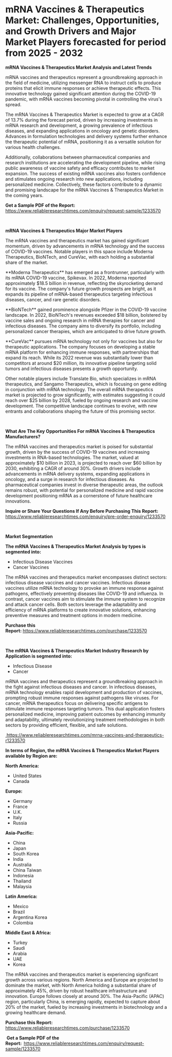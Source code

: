 <p><h1>mRNA Vaccines & Therapeutics Market: Challenges, Opportunities, and Growth Drivers and Major Market Players forecasted for period from 2025 - 2032</h1></p><p><strong>mRNA Vaccines & Therapeutics Market Analysis and Latest Trends</strong></p>
<p><p>mRNA vaccines and therapeutics represent a groundbreaking approach in the field of medicine, utilizing messenger RNA to instruct cells to produce proteins that elicit immune responses or achieve therapeutic effects. This innovative technology gained significant attention during the COVID-19 pandemic, with mRNA vaccines becoming pivotal in controlling the virus's spread.</p><p>The mRNA Vaccines & Therapeutics Market is expected to grow at a CAGR of 13.7% during the forecast period, driven by increasing investments in mRNA research and development, a growing prevalence of infectious diseases, and expanding applications in oncology and genetic disorders. Advances in formulation technologies and delivery systems further enhance the therapeutic potential of mRNA, positioning it as a versatile solution for various health challenges.</p><p>Additionally, collaborations between pharmaceutical companies and research institutions are accelerating the development pipeline, while rising public awareness of vaccine safety and efficacy contributes to market expansion. The success of existing mRNA vaccines also fosters confidence and stimulates ongoing research into new applications, including personalized medicine. Collectively, these factors contribute to a dynamic and promising landscape for the mRNA Vaccines & Therapeutics Market in the coming years.</p></p>
<p><strong>Get a Sample PDF of the Report:&nbsp;</strong> <a href="https://www.reliableresearchtimes.com/enquiry/request-sample/1233570?utm_campaign=3045&utm_medium=2&utm_source=Github&utm_content=ia&utm_term=19042025&utm_id=mrna-vaccines-therapeutics">https://www.reliableresearchtimes.com/enquiry/request-sample/1233570</a></p>
<p>&nbsp;</p>
<p><strong>mRNA Vaccines & Therapeutics Major Market Players</strong></p>
<p><p>The mRNA vaccines and therapeutics market has gained significant momentum, driven by advancements in mRNA technology and the success of COVID-19 vaccines. Notable players in this space include Moderna Therapeutics, BioNTech, and CureVac, with each holding a substantial share of the market.</p><p>**Moderna Therapeutics** has emerged as a frontrunner, particularly with its mRNA COVID-19 vaccine, Spikevax. In 2022, Moderna reported approximately $18.5 billion in revenue, reflecting the skyrocketing demand for its vaccine. The company's future growth prospects are bright, as it expands its pipeline of mRNA-based therapeutics targeting infectious diseases, cancer, and rare genetic disorders.</p><p>**BioNTech** gained prominence alongside Pfizer in the COVID-19 vaccine landscape. In 2022, BioNTech's revenues exceeded $18 billion, bolstered by vaccine sales and ongoing research in mRNA therapies for cancer and infectious diseases. The company aims to diversify its portfolio, including personalized cancer therapies, which are anticipated to drive future growth.</p><p>**CureVac** pursues mRNA technology not only for vaccines but also for therapeutic applications. The company focuses on developing a stable mRNA platform for enhancing immune responses, with partnerships that expand its reach. While its 2022 revenue was substantially lower than competitors at around $20 million, its innovative pipeline targeting solid tumors and infectious diseases presents a growth opportunity.</p><p>Other notable players include Translate Bio, which specializes in mRNA therapeutics, and Sangamo Therapeutics, which is focusing on gene editing in conjunction with mRNA technology. The overall mRNA therapeutics market is projected to grow significantly, with estimates suggesting it could reach over $25 billion by 2028, fueled by ongoing research and vaccine development. The competitive landscape continues to evolve, with new entrants and collaborations shaping the future of this promising sector.</p></p>
<p>&nbsp;</p>
<p><strong>What Are The Key Opportunities For mRNA Vaccines & Therapeutics Manufacturers?</strong></p>
<p><p>The mRNA vaccines and therapeutics market is poised for substantial growth, driven by the success of COVID-19 vaccines and increasing investments in RNA-based technologies. The market, valued at approximately $10 billion in 2023, is projected to reach over $60 billion by 2030, exhibiting a CAGR of around 30%. Growth drivers include advancements in mRNA delivery systems, expanding applications in oncology, and a surge in research for infectious diseases. As pharmaceutical companies invest in diverse therapeutic areas, the outlook remains robust, with potential for personalized medicine and rapid vaccine development positioning mRNA as a cornerstone of future healthcare innovations.</p></p>
<p><strong>Inquire or Share Your Questions If Any Before Purchasing This Report:</strong> <a href="https://www.reliableresearchtimes.com/enquiry/pre-order-enquiry/1233570?utm_campaign=3045&utm_medium=2&utm_source=Github&utm_content=ia&utm_term=19042025&utm_id=mrna-vaccines-therapeutics">https://www.reliableresearchtimes.com/enquiry/pre-order-enquiry/1233570</a></p>
<p>&nbsp;</p>
<p><strong>Market Segmentation</strong></p>
<p><strong>The mRNA Vaccines & Therapeutics Market Analysis by types is segmented into:</strong></p>
<p><ul><li>Infectious Disease Vaccines</li><li>Cancer Vaccines</li></ul></p>
<p><p>The mRNA vaccines and therapeutics market encompasses distinct sectors: infectious disease vaccines and cancer vaccines. Infectious disease vaccines utilize mRNA technology to provoke an immune response against pathogens, effectively preventing diseases like COVID-19 and influenza. In contrast, cancer vaccines aim to stimulate the immune system to recognize and attack cancer cells. Both sectors leverage the adaptability and efficiency of mRNA platforms to create innovative solutions, enhancing preventive measures and treatment options in modern medicine.</p></p>
<p><strong>Purchase this Report:&nbsp;</strong><a href="https://www.reliableresearchtimes.com/purchase/1233570?utm_campaign=3045&utm_medium=2&utm_source=Github&utm_content=ia&utm_term=19042025&utm_id=mrna-vaccines-therapeutics">https://www.reliableresearchtimes.com/purchase/1233570</a></p>
<p>&nbsp;</p>
<p><strong>The mRNA Vaccines & Therapeutics Market Industry Research by Application is segmented into:</strong></p>
<p><ul><li>Infectious Disease</li><li>Cancer</li></ul></p>
<p><p>mRNA vaccines and therapeutics represent a groundbreaking approach in the fight against infectious diseases and cancer. In infectious diseases, mRNA technology enables rapid development and production of vaccines, prompting robust immune responses against pathogens like viruses. For cancer, mRNA therapeutics focus on delivering specific antigens to stimulate immune responses targeting tumors. This dual application fosters personalized medicine, improving patient outcomes by enhancing immunity and adaptability, ultimately revolutionizing treatment methodologies in both sectors by providing efficient, flexible, and safe solutions.</p></p>
<p><a href="https://www.reliableresearchtimes.com/mrna-vaccines-and-therapeutics-r1233570?utm_campaign=3045&utm_medium=2&utm_source=Github&utm_content=ia&utm_term=19042025&utm_id=mrna-vaccines-therapeutics">&nbsp;https://www.reliableresearchtimes.com/mrna-vaccines-and-therapeutics-r1233570</a></p>
<p><strong>In terms of Region, the mRNA Vaccines & Therapeutics Market Players available by Region are:</strong></p>
<p>
    <p> <strong> North America: </strong>
        <ul>
            <li>United States</li>
            <li>Canada</li>
        </ul>
        </p> 
    <p> <strong> Europe: </strong>
        <ul>
            <li>Germany</li>
            <li>France</li>
            <li>U.K.</li>
            <li>Italy</li>
            <li>Russia</li>
        </ul>
        </p> 
    <p> <strong> Asia-Pacific: </strong>
        <ul>
            <li>China</li>
            <li>Japan</li>
            <li>South Korea</li>
            <li>India</li>
            <li>Australia</li>
            <li>China Taiwan</li>
            <li>Indonesia</li>
            <li>Thailand</li>
            <li>Malaysia</li>
        </ul>
        </p> 
    <p> <strong> Latin America: </strong>
        <ul>
            <li>Mexico</li>
            <li>Brazil</li>
            <li>Argentina Korea</li>
            <li>Colombia</li>
        </ul>
        </p> 
    <p> <strong> Middle East & Africa: </strong>
        <ul>
            <li>Turkey</li>
            <li>Saudi</li>
            <li>Arabia</li>
            <li>UAE</li>
            <li>Korea</li>
        </ul>
    </p>
    </p>
<p><p>The mRNA vaccines and therapeutics market is experiencing significant growth across various regions. North America and Europe are projected to dominate the market, with North America holding a substantial share of approximately 45%, driven by robust healthcare infrastructure and innovation. Europe follows closely at around 30%. The Asia-Pacific (APAC) region, particularly China, is emerging rapidly, expected to capture about 20% of the market, fueled by increasing investments in biotechnology and a growing healthcare demand.</p></p>
<p><strong>Purchase this Report: </strong><a href="https://www.reliableresearchtimes.com/purchase/1233570?utm_campaign=3045&utm_medium=2&utm_source=Github&utm_content=ia&utm_term=19042025&utm_id=mrna-vaccines-therapeutics">https://www.reliableresearchtimes.com/purchase/1233570</a></p>
<p>&nbsp;<strong>Get a Sample PDF of the Report:&nbsp;&nbsp;</strong><a href="https://www.reliableresearchtimes.com/enquiry/request-sample/1233570?utm_campaign=3045&utm_medium=2&utm_source=Github&utm_content=ia&utm_term=19042025&utm_id=mrna-vaccines-therapeutics">https://www.reliableresearchtimes.com/enquiry/request-sample/1233570</a></p>
<p><strong></strong></p>
<p><p></p><p></p><p></p></p>